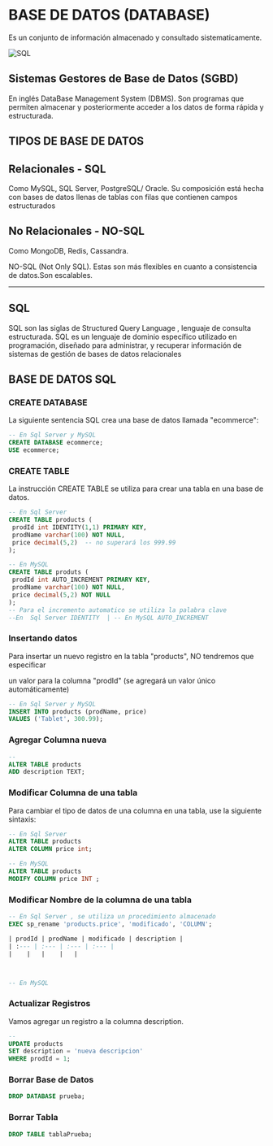 # BASE DE DATOS (DATABASE)
Es un conjunto de información almacenado y consultado sistematicamente.


![SQL](https://bit.ly/3aO4xRD)

## Sistemas Gestores de Base de Datos (SGBD)
En inglés DataBase Management System (DBMS).
Son programas que permiten almacenar y posteriormente acceder a los datos
de forma rápida y estructurada.

## TIPOS DE BASE DE DATOS
## Relacionales - SQL
Como MySQL, SQL Server, PostgreSQL/ Oracle.
Su composición está hecha con bases de datos llenas de tablas con filas que 
contienen campos estructurados

## No Relacionales - NO-SQL
Como MongoDB, Redis, Cassandra.

NO-SQL (Not Only SQL). Estas son más flexibles en cuanto a consistencia 
de datos.Son escalables.

***
## SQL
SQL son las siglas de Structured Query Language , lenguaje de 
consulta estructurada.
SQL es un lenguaje de dominio específico utilizado en programación, 
diseñado para administrar, y recuperar información de sistemas de 
gestión de bases de datos relacionales

## BASE DE DATOS SQL

### CREATE DATABASE
La siguiente sentencia SQL crea una base de datos llamada "ecommerce":

```sql
-- En Sql Server y MySQL
CREATE DATABASE ecommerce;
USE ecommerce;

```

### CREATE TABLE
La instrucción CREATE TABLE se utiliza para crear una tabla en una base de datos.

```sql
-- En Sql Server 
CREATE TABLE products (
 prodId int IDENTITY(1,1) PRIMARY KEY,
 prodName varchar(100) NOT NULL,
 price decimal(5,2)  -- no superará los 999.99
);

-- En MySQL
CREATE TABLE produts (
 prodId int AUTO_INCREMENT PRIMARY KEY,
 prodName varchar(100) NOT NULL,
 price decimal(5,2) NOT NULL
);
-- Para el incremento automatico se utiliza la palabra clave
--En  Sql Server IDENTITY  | -- En MySQL AUTO_INCREMENT
```
### Insertando datos
Para insertar un nuevo registro en la tabla "products", NO tendremos que especificar 

un valor para la columna "prodId" (se agregará un valor único automáticamente)
```sql
-- En Sql Server y MySQL
INSERT INTO products (prodName, price) 
VALUES ('Tablet', 300.99);

```
### Agregar Columna nueva  

```sql
-- 
ALTER TABLE products
ADD description TEXT;
```
### Modificar Columna de una tabla
Para cambiar el tipo de datos de una columna en una tabla, use la siguiente sintaxis:

```sql
-- En Sql Server
ALTER TABLE products
ALTER COLUMN price int;

-- En MySQL
ALTER TABLE products
MODIFY COLUMN price INT ;
```

### Modificar Nombre de la columna de una tabla

```sql
-- En Sql Server , se utiliza un procedimiento almacenado
EXEC sp_rename 'products.price', 'modificado', 'COLUMN';

| prodId | prodName | modificado | description |
| :--- | :--- | :--- | :--- |
|    |   |    |   |



-- En MySQL

```


### Actualizar Registros
Vamos agregar un registro a la columna description.
```sql
-- 
UPDATE products 
SET description = 'nueva descripcion'
WHERE prodId = 1;
```

### Borrar Base de Datos

```sql
DROP DATABASE prueba;
```
### Borrar Tabla 

```sql
DROP TABLE tablaPrueba;
```

```sql

```
